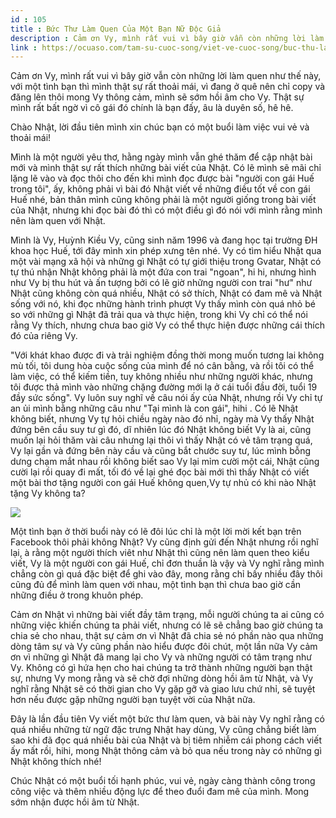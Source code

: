 ```yaml
---
id : 105
title : Bức Thư Làm Quen Của Một Bạn Nữ Độc Giả
description : Cảm ơn Vy, mình rất vui vì bây giờ vẫn còn những lời làm quen như thế này, với một tình bạn thì mình thật sự rất thoải mái, vì đang ở quê nên chỉ copy và đăng lên thôi mong Vy thông cảm, mình sẽ sớm hồi âm cho Vy. Thật sự mình rất bất ngờ vì cô gái đó chính là bạn đấy, âu là duyên số, hê hê.
link : https://ocuaso.com/tam-su-cuoc-song/viet-ve-cuoc-song/buc-thu-lam-quen-cua-mot-ban-nu-doc-gia.html
---
```


Cảm ơn Vy, mình rất vui vì bây giờ vẫn còn những lời làm quen như thế này,
với một tình bạn thì mình thật sự rất thoải mái, vì đang ở quê nên chỉ copy
và đăng lên thôi mong Vy thông cảm, mình sẽ sớm hồi âm cho Vy. Thật sự mình
rất bất ngờ vì cô gái đó chính là bạn đấy, âu là duyên số, hê hê.

Chào Nhật, lời đầu tiên mình xin chúc bạn có một buổi làm việc vui vẻ và
thoải mái!

Mình là một người yêu thơ, hằng ngày mình vẫn ghé thăm để cập nhật bài mới
và mình thật sự rất thích những bài viết của Nhật. Có lẽ mình sẽ mãi chỉ
lặng lẽ vào và đọc thôi cho đến khi mình đọc được bài "người con gái Huế
trong tôi", ấy, không phải vì bài đó Nhật viết về những điều tốt về con
gái Huế nhé, bản thân mình cũng không phải là một người giống trong bài
viết của Nhật, nhưng khi đọc bài đó thì có một điều gì đó nói với mình rằng
mình nên làm quen với Nhật.

Mình là Vy, Huỳnh Kiều Vy, cũng sinh năm 1996 và đang học tại trường ĐH
khoa học Huế, tới đây mình xin phép xưng tên nhé. Vy có tìm hiểu Nhật qua
một vài mạng xã hội và những gì Nhật có tự giới thiệu trong Gvatar, Nhật
có tự thú nhận Nhật không phải là một đứa con trai "ngoan", hi hi, nhưng
hình như Vy bị thu hút và ấn tượng bởi có lẽ giờ những người con trai "hư"
như Nhật cũng không còn quá nhiều, Nhật có sở thích, Nhật có đam mê và Nhật
sống với nó, khi đọc những hành trình phượt Vy thấy mình còn quá nhỏ bé
so với những gì Nhật đã trải qua và thực hiện, trong khi Vy chỉ có thể nói
rằng Vy thích, nhưng chưa bao giờ Vy có thể thực hiện được những cái thích
đó của riêng Vy.

"Với khát khao được đi và trải nghiệm đồng thời mong muốn tương lai không
mù tối, tôi dung hòa cuộc sống của mình để nó cân bằng, và rồi tôi có thể
làm việc, có thể kiếm tiền, tuy không nhiều như những người khác, nhưng
tôi được thả mình vào những chặng đường mới lạ ở cái tuổi đầu đời, tuổi
19 đầy sức sống". Vy luôn suy nghĩ về câu nói ấy của Nhật, nhưng rồi Vy
chỉ tự an ủi mình bằng những câu như "Tại mình là con gái", hihi . Có lẽ
Nhật không biết, nhưng Vy tự hỏi chiều ngày nào đó nhỉ, ngày mà Vy thấy
Nhật đứng bên cầu suy tư gì đó, dĩ nhiên lúc đó Nhật không biết Vy là ai,
cũng muốn lại hỏi thăm vài câu nhưng lại thôi vì thấy Nhật có vẻ tâm trạng
quá, Vy lại gần và đứng bên này cầu và cũng bắt chước suy tư, lúc mình bỗng
dưng chạm mắt nhau rồi không biết sao Vy lại mỉm cười một cái, Nhật cũng
cười lại rồi quay đi mất, tối đó về lại ghé đọc bài mới thì thấy Nhật có
viết một bài thơ tặng người con gái Huế không quen,Vy tự nhủ có khi nào
Nhật tặng Vy không ta?

![](https://ocuaso.com/wp-content/uploads/2015/09/buc-thu-lam-quen-cua-mot-ban-nu-doc-gia.jpg)

Một tình bạn ở thời buổi này có lẽ đôi lúc chỉ là một lời mời kết bạn trên
Facebook thôi phải không Nhật? Vy cũng định gửi đến Nhật nhưng rồi nghĩ
lại, à rằng một người thích viêt như Nhật thì cũng nên làm quen theo kiểu
viết, Vy là một người con gái Huế, chỉ đơn thuần là vậy và Vy nghĩ rằng
mình chẳng còn gì quá đặc biệt để ghi vào đây, mong rằng chỉ bấy nhiều đây
thôi cũng đủ để mình làm quen với nhau, một tình bạn thì chưa bao giờ cần
những điều ở trong khuôn phép.

Cảm ơn Nhật vì những bài viết đầy tâm trạng, mỗi người chúng ta ai cũng
có những việc khiến chúng ta phải viết, nhưng có lẽ sẽ chẳng bao giờ chúng
ta chia sẻ cho nhau, thật sự cảm ơn vì Nhật đã chia sẻ nó phần nào qua những
dòng tâm sự và Vy cũng phần nào hiểu được đôi chút, một lần nữa Vy cảm ơn
vì những gì Nhật đã mang lại cho Vy và những người có tâm trạng như Vy.
Không có gì hứa hẹn cho hai chúng ta trở thành những người bạn thật sự,
nhưng Vy mong rằng và sẽ chờ đợi những dòng hồi âm từ Nhật, và Vy nghĩ rằng
Nhật sẽ có thời gian cho Vy gặp gỡ và giao lưu chứ nhỉ, sẽ tuyệt hơn nếu
được gặp những người bạn tuyệt vời của Nhật nữa.

Đây là lần đầu tiên Vy viết một bức thư làm quen, và bài này Vy nghĩ rằng
có quá nhiều những từ ngữ đặc trưng Nhật hay dùng, Vy cũng chẳng biết làm
sao khi đã đọc quá nhiều bài của Nhật và bị tiêm nhiễm cái phong cách viết
ấy mất rồi, hihi, mong Nhật thông cảm và bỏ qua nếu trong này có những gì
Nhật không thích nhé!

Chúc Nhật có một buổi tối hạnh phúc, vui vẻ, ngày càng thành công trong
công việc và thêm nhiều động lực để theo đuổi đam mê của mình. Mong sớm
nhận được hồi âm từ Nhật.